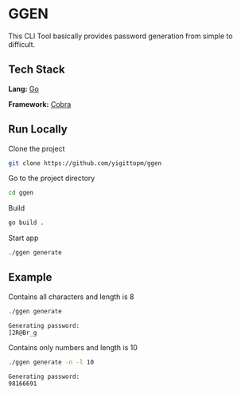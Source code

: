 
# GGEN

This CLI Tool basically provides password generation from simple to difficult.


## Tech Stack

**Lang:** [Go](https://go.dev)

**Framework:** [Cobra](https://cobra.dev)


## Run Locally

Clone the project

```bash
git clone https://github.com/yigittopm/ggen
```

Go to the project directory

```bash
cd ggen
```

Build

```bash
go build .
```

Start app

```bash
./ggen generate
```

## Example

Contains all characters and length is 8
```bash
./ggen generate
```

```
Generating password:
]2R@Br_g
```

Contains only numbers and length is 10
```bash
./ggen generate -n -l 10
```

```
Generating password:
98166691
```